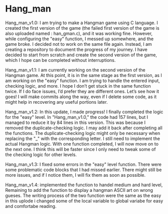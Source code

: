 # Hang_man

Hang_man_v1.0: I am trying to make a Hangman game using C language. I created the first version of the game (the failed first version of the game is also uploaded named : han_gman.c), and it was working fine. However, while configuring the "easy" function, I messed up somewhere, and the game broke. I decided not to work on the same file again. Instead, I am creating a repository to document the progress of my journey. I have decided to start from scratch and create the second version of the game, which I hope can be completed without interruptions.

Hang_man_v1.1: I am currently working on the second version of the Hangman game. At this point, it is in the same stage as the first version, as I am working on the "easy" function. I am trying to handle the entered input, checking logic, and more. I hope I don’t get stuck in the same function twice. If I do face issues, I’d prefer they are different ones. Let’s see how it goes! I will make commits along the way, even if I delete some code, as it might help in recovering any useful portions later.

Hang_man_v1.2: In this update, I made progress! I finally completed the logic for the "easy" level. In "Hang_man_v1.0," the code had 157 lines, but I managed to reduce it by 84 lines in this version. This was because I removed the duplicate-checking logic. I may add it back after completing all the functions. The duplicate-checking logic might only be necessary when replacing the "_" with the corresponding letter. I still need to implement the actual Hangman logic. With one function completed, I will now move on to the next one. I think this will be faster since I only need to tweak some of the checking logic for other levels.

Hang_man_v1.3: I fixed some errors in the "easy" level function. There were some problematic code blocks that I had missed earlier. There might still be more issues, and if I notice them, I will fix them as soon as possible.

Hang_man_v1.4: implemented the function to handel medium and hard level, Remaining to add the function to display a hangman ASCII art on wrong gueses. The writing process of the two function were the same as the easy in this uplode i changed some of the local variable to global variabe for easy and comfortabe reading. 
